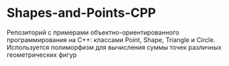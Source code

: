 # Shapes-and-Points-CPP
Репозиторий с примерами объектно-ориентированного программирования на C++: классами Point, Shape, Triangle и Circle. Используется полиморфизм для вычисления суммы точек различных геометрических фигур
